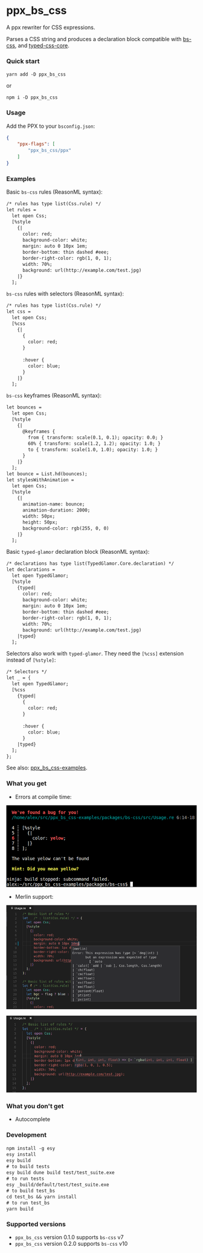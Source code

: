 ppx\_bs\_css
============

A ppx rewriter for CSS expressions.

Parses a CSS string and produces a declaration block compatible with
[bs-css](https://github.com/SentiaAnalytics/bs-css), and
[typed-css-core](https://github.com/glennsl/bs-typed-css/tree/master/packages/core).

### Quick start

```
yarn add -D ppx_bs_css
```

or 

```
npm i -D ppx_bs_css
```

### Usage

Add the PPX to your `bsconfig.json`:

```json
{
    "ppx-flags": [
        "ppx_bs_css/ppx"
    ]
}
```

### Examples

Basic `bs-css` rules (ReasonML syntax):

```reason
/* rules has type list(Css.rule) */
let rules =
  let open Css;
  [%style
    {|
      color: red;
      background-color: white;
      margin: auto 0 10px 1em;
      border-bottom: thin dashed #eee;
      border-right-color: rgb(1, 0, 1);
      width: 70%;
      background: url(http://example.com/test.jpg)
    |}
  ];
```

`bs-css` rules with selectors (ReasonML syntax):

```reason
/* rules has type list(Css.rule) */
let css =
  let open Css;
  [%css
    {|
      {
        color: red;
      }

      :hover {
        color: blue;
      }
    |}
  ];
```

`bs-css` keyframes (ReasonML syntax):

```reason
let bounces =
  let open Css;
  [%style
    {|
      @keyframes {
        from { transform: scale(0.1, 0.1); opacity: 0.0; }
        60% { transform: scale(1.2, 1.2); opacity: 1.0; }
        to { transform: scale(1.0, 1.0); opacity: 1.0; }
      }
    |}
  ];
let bounce = List.hd(bounces);
let stylesWithAnimation =
  let open Css;
  [%style
    {|
      animation-name: bounce;
      animation-duration: 2000;
      width: 50px;
      height: 50px;
      background-color: rgb(255, 0, 0)
    |}
  ];
```

Basic `typed-glamor` declaration block (ReasonML syntax):

```reason
/* declarations has type list(TypedGlamor.Core.declaration) */
let declarations =
  let open TypedGlamor;
  [%style
    {typed|
      color: red;
      background-color: white;
      margin: auto 0 10px 1em;
      border-bottom: thin dashed #eee;
      border-right-color: rgb(1, 0, 1);
      width: 70%;
      background: url(http://example.com/test.jpg)
    |typed}
  ];
```

Selectors also work with `typed-glamor`. They need the `[%css]` extension instead of `[%style]`:

```reason
/* Selectors */
let _ = {
  let open TypedGlamor;
  [%css
    {typed|
      {
        color: red;
      }

      :hover {
        color: blue;
      }
    |typed}
  ];
};
```

See also:
[ppx_bs_css-examples](https://github.com/astrada/ppx_bs_css-examples).

### What you get

* Errors at compile time:

![Color typo](doc/color_typo.png)

* Merlin support:

![Merlin type error](doc/merlin_type_error.png)

![Merlin function info](doc/merlin_function.png)

### What you don't get

* Autocomplete

### Development

    npm install -g esy
    esy install
    esy build
    # to build tests
    esy build dune build test/test_suite.exe
    # to run tests
    esy _build/default/test/test_suite.exe
    # to build test_bs
    cd test_bs && yarn install
    # to run test_bs
    yarn build

### Supported versions

* `ppx_bs_css` version 0.1.0 supports `bs-css` v7
* `ppx_bs_css` version 0.2.0 supports `bs-css` v10

